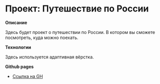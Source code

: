 # Проект: Путешествие по России


**Описание**

Здесь будет проект о путешествии по России.
В котором вы сможете посмотреть, куда можно поехать.

**Технологии**
 
Здесь используется адаптивная вёрстка.

**Github pages**

* [Ссылка на GH](https://xnezy7.github.io/russian-travel/)
